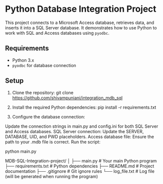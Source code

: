# Python Database Integration Project

This project connects to a Microsoft Access database, retrieves data, and inserts it into a SQL Server database. It demonstrates how to use Python to work with SQL and Access databases using `pyodbc`.

## Requirements

- Python 3.x
- `pyodbc` for database connection

## Setup

1. Clone the repository:
	git clone https://github.com/shivampuniani/integration_mdb_sql

2. Install the required Python dependencies:
	pip install -r requirements.txt

3. Configure the database connection:

Update the connection strings in main.py and config.ini for both SQL Server and Access databases.
SQL Server connection: Update the SERVER, DATABASE, UID, and PWD placeholders.
Access database file: Ensure the path to your .mdb file is correct.
Run the script:

python main.py

MDB-SQL-Integration-project/
│
├── main.py               # Your main Python program
├── requirements.txt      # Python dependencies
├── README.md             # Project documentation
├── .gitignore            # Git ignore rules
└── log_file.txt          # Log file (will be generated when running the program)
